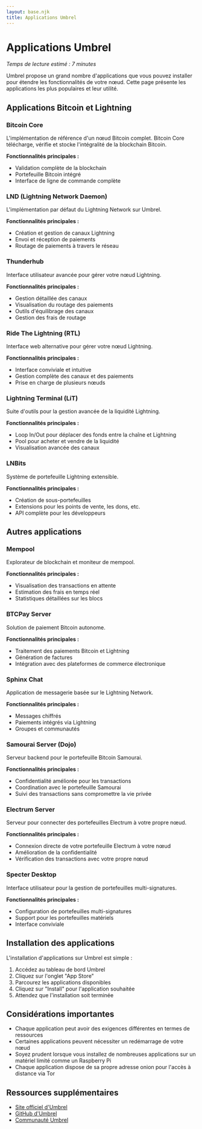 ```yaml
---
layout: base.njk
title: Applications Umbrel
---
```


# Applications Umbrel

*Temps de lecture estimé : 7 minutes*

Umbrel propose un grand nombre d'applications que vous pouvez installer pour étendre les fonctionnalités de votre nœud. Cette page présente les applications les plus populaires et leur utilité.

## Applications Bitcoin et Lightning

### Bitcoin Core

L'implémentation de référence d'un nœud Bitcoin complet. Bitcoin Core télécharge, vérifie et stocke l'intégralité de la blockchain Bitcoin.

**Fonctionnalités principales :**
- Validation complète de la blockchain
- Portefeuille Bitcoin intégré
- Interface de ligne de commande complète

### LND (Lightning Network Daemon)

L'implémentation par défaut du Lightning Network sur Umbrel.

**Fonctionnalités principales :**
- Création et gestion de canaux Lightning
- Envoi et réception de paiements
- Routage de paiements à travers le réseau

### Thunderhub

Interface utilisateur avancée pour gérer votre nœud Lightning.

**Fonctionnalités principales :**
- Gestion détaillée des canaux
- Visualisation du routage des paiements
- Outils d'équilibrage des canaux
- Gestion des frais de routage

### Ride The Lightning (RTL)

Interface web alternative pour gérer votre nœud Lightning.

**Fonctionnalités principales :**
- Interface conviviale et intuitive
- Gestion complète des canaux et des paiements
- Prise en charge de plusieurs nœuds

### Lightning Terminal (LiT)

Suite d'outils pour la gestion avancée de la liquidité Lightning.

**Fonctionnalités principales :**
- Loop In/Out pour déplacer des fonds entre la chaîne et Lightning
- Pool pour acheter et vendre de la liquidité
- Visualisation avancée des canaux

### LNBits

Système de portefeuille Lightning extensible.

**Fonctionnalités principales :**
- Création de sous-portefeuilles
- Extensions pour les points de vente, les dons, etc.
- API complète pour les développeurs

## Autres applications

### Mempool

Explorateur de blockchain et moniteur de mempool.

**Fonctionnalités principales :**
- Visualisation des transactions en attente
- Estimation des frais en temps réel
- Statistiques détaillées sur les blocs

### BTCPay Server

Solution de paiement Bitcoin autonome.

**Fonctionnalités principales :**
- Traitement des paiements Bitcoin et Lightning
- Génération de factures
- Intégration avec des plateformes de commerce électronique

### Sphinx Chat

Application de messagerie basée sur le Lightning Network.

**Fonctionnalités principales :**
- Messages chiffrés
- Paiements intégrés via Lightning
- Groupes et communautés

### Samourai Server (Dojo)

Serveur backend pour le portefeuille Bitcoin Samourai.

**Fonctionnalités principales :**
- Confidentialité améliorée pour les transactions
- Coordination avec le portefeuille Samourai
- Suivi des transactions sans compromettre la vie privée

### Electrum Server

Serveur pour connecter des portefeuilles Electrum à votre propre nœud.

**Fonctionnalités principales :**
- Connexion directe de votre portefeuille Electrum à votre nœud
- Amélioration de la confidentialité
- Vérification des transactions avec votre propre nœud

### Specter Desktop

Interface utilisateur pour la gestion de portefeuilles multi-signatures.

**Fonctionnalités principales :**
- Configuration de portefeuilles multi-signatures
- Support pour les portefeuilles matériels
- Interface conviviale

## Installation des applications

L'installation d'applications sur Umbrel est simple :

1. Accédez au tableau de bord Umbrel
2. Cliquez sur l'onglet "App Store"
3. Parcourez les applications disponibles
4. Cliquez sur "Install" pour l'application souhaitée
5. Attendez que l'installation soit terminée

## Considérations importantes

- Chaque application peut avoir des exigences différentes en termes de ressources
- Certaines applications peuvent nécessiter un redémarrage de votre nœud
- Soyez prudent lorsque vous installez de nombreuses applications sur un matériel limité comme un Raspberry Pi
- Chaque application dispose de sa propre adresse onion pour l'accès à distance via Tor

## Ressources supplémentaires

- [Site officiel d'Umbrel](https://umbrel.com/)
- [GitHub d'Umbrel](https://github.com/getumbrel/umbrel)
- [Communauté Umbrel](https://community.umbrel.com/) 